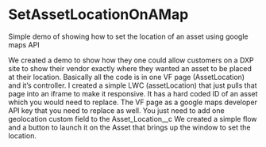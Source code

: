 # SetAssetLocationOnAMap
Simple demo of showing how to set the location of an asset using google maps API

We created a demo to show how they one could allow customers on a DXP site to show their vendor  exactly where they wanted an asset to be placed at their location.
Basically all the code is in one VF page (AssetLocation) and it’s controller. I created a simple LWC (assetLocation) that just pulls that page into an iframe to make it responsive. 
It has a hard coded ID of an asset which you would need to replace.
The VF page as a google maps developer API key that you need to replace as well.
You just need to add one geolocation  custom field  to the Asset_Location__c
 We created a simple flow and a button to launch it on the Asset that brings up the window to set the location.

